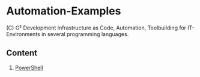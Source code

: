 # Automation-Examples
(C) G² Development
Infrastructure as Code, Automation, Toolbuilding for IT-Environments in several programming languages.

## Content
1. [PowerShell](https://github.com/gsquaredevelopment/Automation-Examples/tree/main/powershell/)

